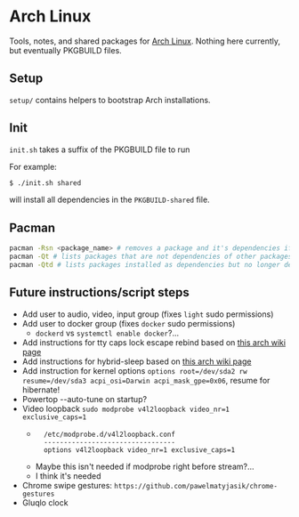 # Arch Linux

Tools, notes, and shared packages for [Arch Linux](https://www.archlinux.org/).
Nothing here currently, but eventually PKGBUILD files.

## Setup
`setup/` contains helpers to bootstrap Arch installations.

## Init
`init.sh` takes a suffix of the PKGBUILD file to run

For example:
```sh
$ ./init.sh shared
```
will install all dependencies in the `PKGBUILD-shared` file.

## Pacman
```sh
pacman -Rsn <package_name> # removes a package and it's dependencies if now unneeded
pacman -Qt # lists packages that are not dependencies of other packages
pacman -Qtd # lists packages installed as dependencies but no longer depended on
```

## Future instructions/script steps
* Add user to audio, video, input group (fixes `light` sudo permissions)
* Add user to docker group (fixes `docker` sudo permissions)
  * `dockerd` vs `systemctl enable docker`?...
* Add instructions for tty caps lock escape rebind based on [this arch wiki page](https://wiki.archlinux.org/index.php/Linux_console/Keyboard_configuration#Keymaps)
* Add instructions for hybrid-sleep based on [this arch wiki page](https://wiki.archlinux.org/index.php/Power_management#Power_management_with_systemd)
* Add instruction for kernel options `options root=/dev/sda2 rw resume=/dev/sda3 acpi_osi=Darwin acpi_mask_gpe=0x06`, resume for hibernate!
* Powertop --auto-tune on startup?
* Video loopback `sudo modprobe v4l2loopback video_nr=1 exclusive_caps=1`
  * ```
      /etc/modprobe.d/v4l2loopback.conf
      ---------------------------------
      options v4l2loopback video_nr=1 exclusive_caps=1
    ```
  * Maybe this isn't needed if modprobe right before stream?...
  * I think it's needed
* Chrome swipe gestures: `https://github.com/pawelmatyjasik/chrome-gestures`
* Gluqlo clock
